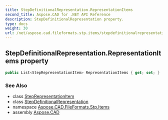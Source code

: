 ```yaml
---
title: StepDefinitionalRepresentation.RepresentationItems
second_title: Aspose.CAD for .NET API Reference
description: StepDefinitionalRepresentation property. 
type: docs
weight: 30
url: /net/aspose.cad.fileformats.stp.items/stepdefinitionalrepresentation/representationitems/
---
```

## StepDefinitionalRepresentation.RepresentationItems property

```csharp
public List<StepRepresentationItem> RepresentationItems { get; set; }
```

### See Also

* class [StepRepresentationItem](../../steprepresentationitem/)
* class [StepDefinitionalRepresentation](../)
* namespace [Aspose.CAD.FileFormats.Stp.Items](../../stepdefinitionalrepresentation/)
* assembly [Aspose.CAD](../../../)


